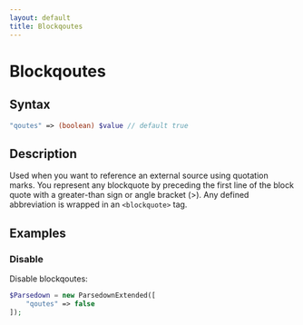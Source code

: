 ```yaml
---
layout: default
title: Blockqoutes
---
```


# Blockqoutes

## Syntax

```php
"qoutes" => (boolean) $value // default true
```

## Description
Used when you want to reference an external source using quotation marks. You represent any blockquote by preceding the first line of the block quote with a greater-than sign or angle bracket (>). Any defined abbreviation is wrapped in an `<blockquote>` tag.

## Examples

### Disable
Disable blockqoutes:
```php
$Parsedown = new ParsedownExtended([
    "qoutes" => false
]);
```
